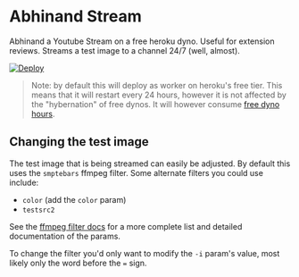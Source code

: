 # Abhinand Stream

Abhinand a Youtube Stream on a free heroku dyno. Useful for extension reviews. Streams a test image to a channel 24/7 (well, almost).

[![Deploy](https://www.herokucdn.com/deploy/button.svg)](https://heroku.com/deploy?template=https://github.com/spectra-guys/youtubestreamer)

> Note: by default this will deploy as worker on heroku's free tier. This means that it will restart every 24 hours, however it is not affected by the "hybernation" of free dynos. It will however consume [free dyno hours](https://devcenter.heroku.com/articles/free-dyno-hours).

## Changing the test image

The test image that is being streamed can easily be adjusted. By default this uses the `smptebars` ffmpeg filter. Some alternate filters you could use include:

- `color` (add the `color` param)
- `testsrc2`

See the [ffmpeg filter docs](https://ffmpeg.org/ffmpeg-filters.html#allrgb_002c-allyuv_002c-color_002c-haldclutsrc_002c-nullsrc_002c-pal75bars_002c-pal100bars_002c-rgbtestsrc_002c-smptebars_002c-smptehdbars_002c-testsrc_002c-testsrc2_002c-yuvtestsrc) for a more complete list and detailed documentation of the params.

To change the filter you'd only want to modify the `-i` param's value, most likely only the word before the `=` sign.
